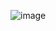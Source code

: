 ![image](https://github.com/moonsungang/homework-solution/assets/144924760/8d3166f9-53f2-41da-878f-533ea56913c5)

